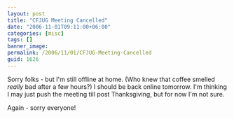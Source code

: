 ```yaml
---
layout: post
title: "CFJUG Meeting Cancelled"
date: "2006-11-01T09:11:00+06:00"
categories: [misc]
tags: []
banner_image: 
permalink: /2006/11/01/CFJUG-Meeting-Cancelled
guid: 1626
---
```


Sorry folks - but I'm still offline at home. (Who knew that coffee smelled <i>really</i> bad after a few hours?) I should be back online tomorrow. I'm thinking I may just push the meeting till post Thanksgiving, but for now I'm not sure. 

Again - sorry everyone!